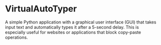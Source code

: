 # VirtualAutoTyper
A simple Python application with a graphical user interface (GUI) that takes input text and automatically types it after a 5-second delay. This is especially useful for websites or applications that block copy-paste operations.
